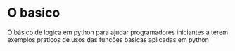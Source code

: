 # O basico
O básico de logica em python para ajudar programadores iniciantes a terem exemplos praticos de usos das funcões basicas aplicadas em python

